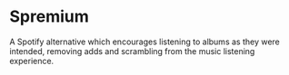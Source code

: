 # Spremium
A Spotify alternative which encourages listening to albums as they were intended, removing adds and scrambling from the music listening experience.
